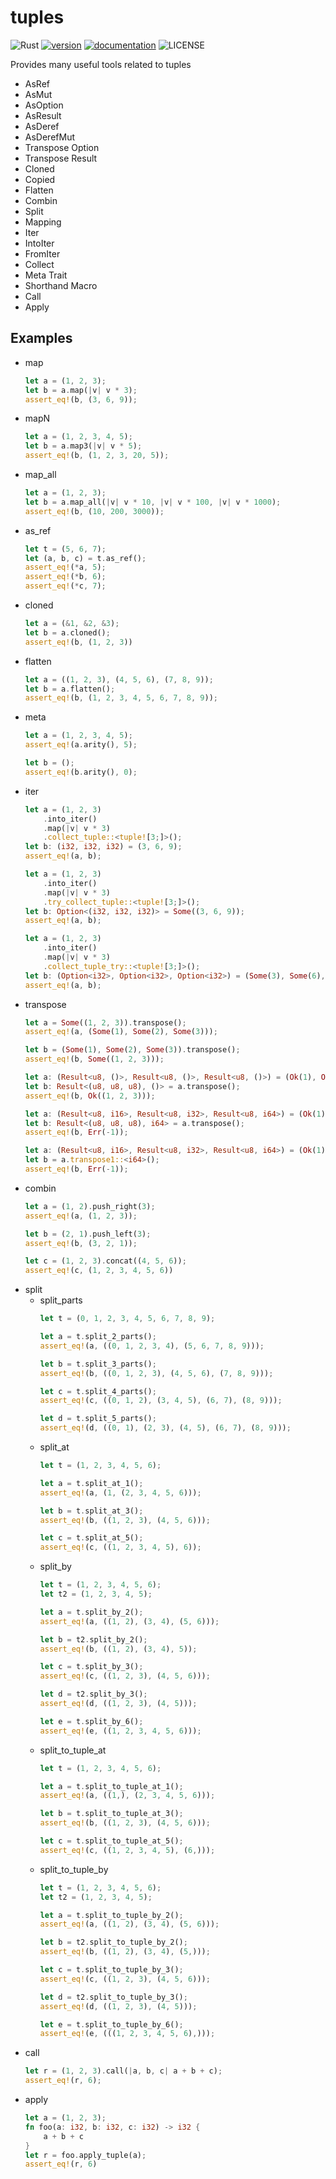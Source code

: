 # tuples

![Rust](https://github.com/libsugar/tuplers/workflows/Rust/badge.svg)
[![version](https://img.shields.io/crates/v/tuples)](https://crates.io/crates/tuples)
[![documentation](https://docs.rs/tuples/badge.svg)](https://docs.rs/tuples)
![LICENSE](https://img.shields.io/crates/l/tuples)

Provides many useful tools related to tuples

- AsRef
- AsMut
- AsOption
- AsResult
- AsDeref
- AsDerefMut
- Transpose Option
- Transpose Result
- Cloned
- Copied
- Flatten
- Combin
- Split
- Mapping
- Iter
- IntoIter
- FromIter
- Collect
- Meta Trait
- Shorthand Macro
- Call
- Apply

## Examples

- map
    ```rust
    let a = (1, 2, 3);
    let b = a.map(|v| v * 3);
    assert_eq!(b, (3, 6, 9));
    ```
- mapN
    ```rust
    let a = (1, 2, 3, 4, 5);
    let b = a.map3(|v| v * 5);
    assert_eq!(b, (1, 2, 3, 20, 5));
    ```
- map_all
    ```rust
    let a = (1, 2, 3);
    let b = a.map_all(|v| v * 10, |v| v * 100, |v| v * 1000);
    assert_eq!(b, (10, 200, 3000));
    ```
- as_ref
    ```rust
    let t = (5, 6, 7);
    let (a, b, c) = t.as_ref();
    assert_eq!(*a, 5);
    assert_eq!(*b, 6);
    assert_eq!(*c, 7);
    ```
- cloned
    ```rust
    let a = (&1, &2, &3);
    let b = a.cloned();
    assert_eq!(b, (1, 2, 3))
    ```
- flatten
    ```rust
    let a = ((1, 2, 3), (4, 5, 6), (7, 8, 9));
    let b = a.flatten();
    assert_eq!(b, (1, 2, 3, 4, 5, 6, 7, 8, 9));
    ```
- meta
    ```rust
    let a = (1, 2, 3, 4, 5);
    assert_eq!(a.arity(), 5);

    let b = ();
    assert_eq!(b.arity(), 0);
    ```
- iter
    ```rust
    let a = (1, 2, 3)
        .into_iter()
        .map(|v| v * 3)
        .collect_tuple::<tuple![3;]>();
    let b: (i32, i32, i32) = (3, 6, 9);
    assert_eq!(a, b);
    ```
    ```rust
    let a = (1, 2, 3)
        .into_iter()
        .map(|v| v * 3)
        .try_collect_tuple::<tuple![3;]>();
    let b: Option<(i32, i32, i32)> = Some((3, 6, 9));
    assert_eq!(a, b);
    ```
    ```rust
    let a = (1, 2, 3)
        .into_iter()
        .map(|v| v * 3)
        .collect_tuple_try::<tuple![3;]>();
    let b: (Option<i32>, Option<i32>, Option<i32>) = (Some(3), Some(6), Some(9));
    assert_eq!(a, b);
    ```
- transpose
    ```rust
    let a = Some((1, 2, 3)).transpose();
    assert_eq!(a, (Some(1), Some(2), Some(3)));

    let b = (Some(1), Some(2), Some(3)).transpose();
    assert_eq!(b, Some((1, 2, 3)));
    ```
    ```rust
    let a: (Result<u8, ()>, Result<u8, ()>, Result<u8, ()>) = (Ok(1), Ok(2), Ok(3));
    let b: Result<(u8, u8, u8), ()> = a.transpose();
    assert_eq!(b, Ok((1, 2, 3)));
    ```
    ```rust
    let a: (Result<u8, i16>, Result<u8, i32>, Result<u8, i64>) = (Ok(1), Err(-1), Ok(3));
    let b: Result<(u8, u8, u8), i64> = a.transpose();
    assert_eq!(b, Err(-1));
    ```
    ```rust
    let a: (Result<u8, i16>, Result<u8, i32>, Result<u8, i64>) = (Ok(1), Err(-1), Ok(3));
    let b = a.transpose1::<i64>();
    assert_eq!(b, Err(-1));
    ```
- combin
    ```rust
    let a = (1, 2).push_right(3);
    assert_eq!(a, (1, 2, 3));

    let b = (2, 1).push_left(3);
    assert_eq!(b, (3, 2, 1));

    let c = (1, 2, 3).concat((4, 5, 6));
    assert_eq!(c, (1, 2, 3, 4, 5, 6))
    ```
- split
    - split_parts
        ```rust
        let t = (0, 1, 2, 3, 4, 5, 6, 7, 8, 9);

        let a = t.split_2_parts();
        assert_eq!(a, ((0, 1, 2, 3, 4), (5, 6, 7, 8, 9)));

        let b = t.split_3_parts();
        assert_eq!(b, ((0, 1, 2, 3), (4, 5, 6), (7, 8, 9)));

        let c = t.split_4_parts();
        assert_eq!(c, ((0, 1, 2), (3, 4, 5), (6, 7), (8, 9)));

        let d = t.split_5_parts();
        assert_eq!(d, ((0, 1), (2, 3), (4, 5), (6, 7), (8, 9)));
        ```
    - split_at
        ```rust
        let t = (1, 2, 3, 4, 5, 6);

        let a = t.split_at_1();
        assert_eq!(a, (1, (2, 3, 4, 5, 6)));

        let b = t.split_at_3();
        assert_eq!(b, ((1, 2, 3), (4, 5, 6)));

        let c = t.split_at_5();
        assert_eq!(c, ((1, 2, 3, 4, 5), 6));
        ```
    - split_by
        ```rust
        let t = (1, 2, 3, 4, 5, 6);
        let t2 = (1, 2, 3, 4, 5);

        let a = t.split_by_2();
        assert_eq!(a, ((1, 2), (3, 4), (5, 6)));

        let b = t2.split_by_2();
        assert_eq!(b, ((1, 2), (3, 4), 5));

        let c = t.split_by_3();
        assert_eq!(c, ((1, 2, 3), (4, 5, 6)));

        let d = t2.split_by_3();
        assert_eq!(d, ((1, 2, 3), (4, 5)));
        
        let e = t.split_by_6();
        assert_eq!(e, ((1, 2, 3, 4, 5, 6)));
        ```
    - split_to_tuple_at
        ```rust
        let t = (1, 2, 3, 4, 5, 6);

        let a = t.split_to_tuple_at_1();
        assert_eq!(a, ((1,), (2, 3, 4, 5, 6)));

        let b = t.split_to_tuple_at_3();
        assert_eq!(b, ((1, 2, 3), (4, 5, 6)));

        let c = t.split_to_tuple_at_5();
        assert_eq!(c, ((1, 2, 3, 4, 5), (6,)));
        ```
    - split_to_tuple_by
        ```rust
        let t = (1, 2, 3, 4, 5, 6);
        let t2 = (1, 2, 3, 4, 5);

        let a = t.split_to_tuple_by_2();
        assert_eq!(a, ((1, 2), (3, 4), (5, 6)));

        let b = t2.split_to_tuple_by_2();
        assert_eq!(b, ((1, 2), (3, 4), (5,)));

        let c = t.split_to_tuple_by_3();
        assert_eq!(c, ((1, 2, 3), (4, 5, 6)));

        let d = t2.split_to_tuple_by_3();
        assert_eq!(d, ((1, 2, 3), (4, 5)));
        
        let e = t.split_to_tuple_by_6();
        assert_eq!(e, (((1, 2, 3, 4, 5, 6),)));
        ```
- call
    ```rust
    let r = (1, 2, 3).call(|a, b, c| a + b + c);
    assert_eq!(r, 6);
    ```
- apply
    ```rust
    let a = (1, 2, 3);
    fn foo(a: i32, b: i32, c: i32) -> i32 {
        a + b + c
    }
    let r = foo.apply_tuple(a);
    assert_eq!(r, 6)
    ```
